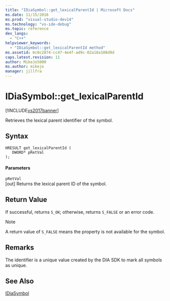 ```yaml
---
title: "IDiaSymbol::get_lexicalParentId | Microsoft Docs"
ms.date: 11/15/2016
ms.prod: "visual-studio-dev14"
ms.technology: "vs-ide-debug"
ms.topic: reference
dev_langs: 
  - "C++"
helpviewer_keywords: 
  - "IDiaSymbol::get_lexicalParentId method"
ms.assetid: 6c0c2874-cc47-4e4f-ad9c-02a18a108d9d
caps.latest.revision: 11
author: MikeJo5000
ms.author: mikejo
manager: jillfra
---
```

# IDiaSymbol::get_lexicalParentId
[!INCLUDE[vs2017banner](../../includes/vs2017banner.md)]

Retrieves the lexical parent identifier of the symbol.  
  
## Syntax  
  
```cpp#  
HRESULT get_lexicalParentId (   
   DWORD* pRetVal  
);  
```  
  
#### Parameters  
 `pRetVal`  
 [out] Returns the lexical parent ID of the symbol.  
  
## Return Value  
 If successful, returns `S_OK`; otherwise, returns `S_FALSE` or an error code.  
  
> [!NOTE]
> A return value of `S_FALSE` means the property is not available for the symbol.  
  
## Remarks  
 The identifier is a unique value created by the DIA SDK to mark all symbols as unique.  
  
## See Also  
 [IDiaSymbol](../../debugger/debug-interface-access/idiasymbol.md)
